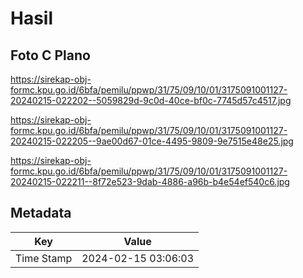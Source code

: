 # Hasil

## Foto C Plano

https://sirekap-obj-formc.kpu.go.id/6bfa/pemilu/ppwp/31/75/09/10/01/3175091001127-20240215-022202--5059829d-9c0d-40ce-bf0c-7745d57c4517.jpg

https://sirekap-obj-formc.kpu.go.id/6bfa/pemilu/ppwp/31/75/09/10/01/3175091001127-20240215-022205--9ae00d67-01ce-4495-9809-9e7515e48e25.jpg

https://sirekap-obj-formc.kpu.go.id/6bfa/pemilu/ppwp/31/75/09/10/01/3175091001127-20240215-022211--8f72e523-9dab-4886-a96b-b4e54ef540c6.jpg


## Metadata

| Key        | Value               |
| ---------- | ------------------- |
| Time Stamp | 2024-02-15 03:06:03 |



